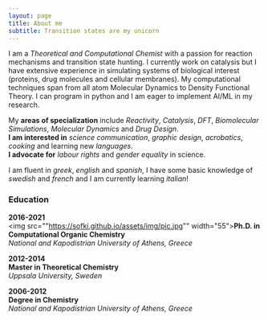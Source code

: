 ```yaml
---
layout: page
title: About me
subtitle: Transition states are my unicorn
---
```


I am a _Theoretical and Computational Chemist_ with a passion for reaction mechanisms and transition state hunting. I currently work on catalysis but I have extensive experience in simulating systems of biological interest (proteins, drug molecules and cellular membranes). My computational techniques span from all atom Molecular Dynamics to Density Functional Theory. I can program in python and I am eager to implement AI/ML in my research.  

My **areas of specialization** include _Reactivity_, _Catalysis_, _DFT_, _Biomolecular Simulations_, _Molecular Dynamics_ and _Drug Design_.  
**I am interested in** _science communication_, _graphic design_, _acrobatics_, _cooking_ and learning new _languages_.  
**I advocate for** _labour rights_ and _gender equality_ in science.   

I am fluent in _greek_, _english_ and _spanish_, I have some basic knowledge of _swedish_ and _french_ and I am currently learning _italian_!


### Education

**2016-2021**  
<img src=""https://sofki.github.io/assets/img/pic.jpg"" width="55">**Ph.D. in Computational Organic Chemistry**  
_National and Kapodistrian University of Athens, Greece_

**2012-2014**  
**Master in Theoretical Chemistry**  
_Uppsala University, Sweden_

**2006-2012**  
**Degree in Chemistry**  
_National and Kapodistrian University of Athens, Greece_

